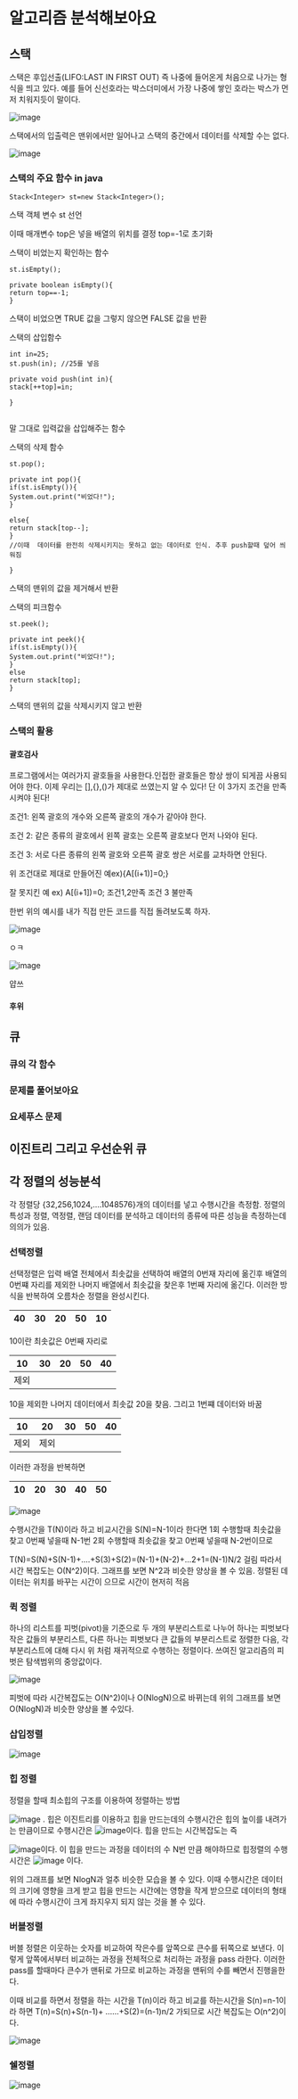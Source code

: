
# 알고리즘 분석해보아요 

## 스택

스택은 후입선출(LIFO:LAST IN FIRST OUT) 즉 나중에 들어온게 처음으로 나가는 형식을 띄고 있다. 예를 들어 신선호라는 박스더미에서 가장 나중에 쌓인 호라는 박스가 먼저 치워지듯이 말이다.

![image](https://user-images.githubusercontent.com/100903674/166491531-0325ad3d-6233-4a04-a0d6-08ec2eb5cc46.png)

스택에서의 입출력은 맨위에서만 일어나고 스택의 중간에서 데이터를 삭제할 수는 없다.

![image](https://user-images.githubusercontent.com/100903674/166492122-1aac67e3-eaf0-4b95-8ace-95b0d775a2a6.png)


### 스택의 주요 함수 in java 

```
Stack<Integer> st=new Stack<Integer>();
```
 스택 객체 변수 st 선언
 
 이때  매개변수 top은 넣을 배열의 위치를 결정 top=-1로 초기화
 
 스택이 비었는지 확인하는 함수
 ```
 st.isEmpty();

private boolean isEmpty(){
return top==-1;
}
```
스택이 비었으면 TRUE 값을 그렇지 않으면 FALSE 값을 반환

스택의 삽입함수

```
int in=25;
st.push(in); //25를 넣음

private void push(int in){
stack[++top]=in;

}


```
말 그대로 입력값을 삽입해주는 함수

스택의 삭제 함수
```
st.pop();

private int pop(){
if(st.isEmpty()){
System.out.print("비었다!");
}

else{
return stack[top--];
}
//이때  데이터를 완전히 삭제시키지는 못하고 없는 데이터로 인식. 추후 push할때 덮어 씌워짐

}

```
스택의 맨위의 값을 제거해서 반환


스택의 피크함수
```
st.peek();

private int peek(){
if(st.isEmpty()){
System.out.print("비었다!");
}
else 
return stack[top];
}
```
스택의 맨위의 값을 삭제시키지 않고 반환




###  스택의 활용

#### 괄호검사
프로그램에서는 여러가지 괄호들을 사용한다.인접한 괄호들은 항상 쌍이 되게끔 사용되어야 한다. 이제 우리는 [],{},()가 제대로 쓰였는지 알 수 있다! 단 이 3가지 조건을 만족시켜야 된다!

조건1: 왼쪽 괄호의 개수와 오른쪽 괄호의 개수가 같아야 한다.

조건 2: 같은 종류의 괄호에서 왼쪽 괄호는 오른쪽 괄호보다 먼저 나와야 된다.

조건 3: 서로 다른 종류의 왼쪽 괄호와 오른쪽 괄호 쌍은 서로를 교차하면 안된다.

위 조건대로 제대로 만들어진 예ex){A[(i+1)]=0;}

잘 못지킨 예 ex) A[(i+1])=0; 조건1,2만족 조건 3 불만족 

한번 위의 예시를 내가 직접 만든 코드를 직접 돌려보도록 하자.

![image](https://user-images.githubusercontent.com/100903674/166528130-8b610d8d-00a7-400f-ae4d-860741af95ad.png)

ㅇㅋ

![image](https://user-images.githubusercontent.com/100903674/166532290-3056c4f9-9406-4f7f-8e4d-ed9c102605af.png)

얍쓰 


#### 후위 





## 큐

### 큐의 각 함수


### 문제를 풀어보아요


### 요세푸스 문제


###

## 이진트리 그리고 우선순위 큐




## 








## 각 정렬의 성능분석

각 정렬당 {32,256,1024,....1048576}개의 데이터를 넣고 수행시간을 측정함. 정렬의 특성과 정렬, 역정렬, 랜덤 데이터를 분석하고 데이터의 종류에 따른 성능을 측정하는데 의의가 있음.

### 선택정렬

선택정렬은 입력 배열 전체에서 최솟값을 선택하여 배열의 0번재 자리에 옮긴후 배열의 0번쨰 자리를 제외한 나머지 배열에서 최솟값을 찾은후 1번째 자리에 옮긴다. 이러한 방식을 반복하여 오름차순 정렬을 완성시킨다.

40|30|20|50|10
---|---|---|---|---|

10이란 최솟값은 0번째 자리로


10|30|20|50|40
---|---|---|---|---|
제외|  |   |   |   |

10을 제외한 나머지 데이터에서 최솟값 20을 찾음. 그리고 1번쨰 데이터와 바꿈

10|20|30|50|40
---|---|---|---|---|
제외|제외  |   |   |   |

이러한 과정을 반복하면

10|20|30|40|50
---|---|---|---|---|


![image](https://user-images.githubusercontent.com/100903674/166396326-4c502afd-8fb8-492a-8c54-b8e5160d2939.png)

수행시간을 T(N)이라 하고 비교시간을 S(N)=N-1이라 한다면
1회  수행할때  최솟값을 찾고 0번째 넣을때 N-1번
2회  수행할때  최솟값을 찾고 0번째 넣을때 N-2번이므로

T(N)=S(N)+S(N-1)+....+S(3)+S(2)=(N-1)+(N-2)+...2+1=(N-1)N/2 걸림 따라서 시간 복잡도는 O(N^2)이다.
그래프를 보면 N^2과 비슷한 양상을 볼 수 있음. 정렬된 데이터는 위치를 바꾸는 시간이 으므로 시간이 현저히 적음




### 퀵 정렬
하나의 리스트를 피벗(pivot)을 기준으로 두 개의 부분리스트로 나누어 하나는 피벗보다 작은 값들의 부분리스트, 다른 하나는 피벗보다 큰 값들의 부분리스트로 정렬한 다음, 각 부분리스트에 대해 다시 위 처럼 재귀적으로 수행하는 정렬이다. 쓰여진 알고리즘의 피벗은 탐색범위의 중앙값이다.



![image](https://user-images.githubusercontent.com/100903674/166458352-5864c3f5-be85-4cf1-b32b-6b984b2a8bb6.png)

피벗에 따라 시간복잡도는 O(N^2)이나 O(NlogN)으로 바뀌는데 위의 그래프를 보면 O(NlogN)과 비슷한 양상을 볼 수있다. 


### 삽입정렬

![image](https://user-images.githubusercontent.com/100903674/166265585-4a3b7f9d-43f9-438e-8797-3192c99fe310.png)

### 힙 정렬

정렬을 할때 최소힙의 구조를 이용하여 정렬하는 방법




![image](https://user-images.githubusercontent.com/100903674/166452658-8d4c5c17-b88f-4835-b919-cbde7bcf1d2f.png)
.
힙은 이진트리를 이용하고 힙을 만드는데의 수행시간은 힙의 높이를 내려가는 만큼이므로 수행시간은 ![image](https://user-images.githubusercontent.com/100903674/166480363-34979e49-e6bc-4b76-baf8-abca82325688.png)이다. 힙을 만드는 시간복잡도는 즉

![image](https://user-images.githubusercontent.com/100903674/166480612-02e22bca-5b2f-4c97-b08d-c2f610c54238.png)이다. 이 힙을 만드는 과정을 데이터의 수 N번 만큼 해야하므로 힙정렬의 수행시간은 ![image](https://user-images.githubusercontent.com/100903674/166481109-58ed5d13-bf98-4a7c-a8b6-e91f3e01510a.png) 이다.


위의 그래프를 보면 NlogN과 얼추 비슷한 모습을 볼 수 있다. 이때 수행시간은 데이터의 크기에 영향을 크게 받고 힙을 만드는 시간에는 영향을 작게 받으므로 데이터의 형태에 따라 수행시간이 크게 좌지우지 되지 않는 것을 볼 수 있다.












### 버블정렬
버블 정렬은 이웃하는 숫자를 비교하여  작은수를 앞쪽으로 큰수를 뒤쪽으로 보낸다. 이렇게 앞쪽에서부터 비교하는 과정을 전체적으로 처리하는 과정을 pass 라한다. 이러한 pass를 할때마다 큰수가 맨뒤로 가므로 비교하는 과정을 맨뒤의 수를 빼면서 진행을한다.


이때 비교를 하면서 정렬을 하는 시간을 T(n)이라 하고 비교를 하는시간을 S(n)=n-1이라 하면
T(n)=S(n)+S(n-1)+ ......+S(2)=(n-1)n/2 가되므로 시간 복잡도는 O(n^2)이다.


![image](https://user-images.githubusercontent.com/100903674/166256518-aeb2e686-9729-4e51-b25f-79beee9f9535.png)

### 쉘정렬



![image](https://user-images.githubusercontent.com/100903674/166246713-a8ab33ce-7f1b-4db3-95f6-c5532bee0720.png)
